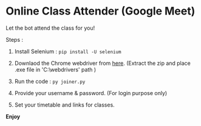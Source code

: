 # Online Class Attender (Google Meet)
Let the bot attend the class for you!

Steps :

1) Install Selenium : `pip install -U selenium`

2) Downlaod the Chrome webdriver from [here](https://chromedriver.chromium.org/downloads).
   (Extract the zip and place .exe file in 'C:\webdrivers\' path )

3) Run the code : `py joiner.py`

4) Provide your username & password. (For login purpose only)

5) Set your timetable and links for classes.

**Enjoy**